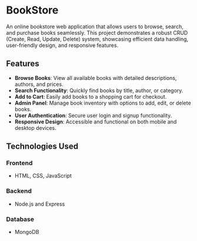 # BookStore

An online bookstore web application that allows users to browse, search, and purchase books seamlessly. This project demonstrates a robust CRUD (Create, Read, Update, Delete) system, showcasing efficient data handling, user-friendly design, and responsive features.

## Features

- **Browse Books**: View all available books with detailed descriptions, authors, and prices.  
- **Search Functionality**: Quickly find books by title, author, or category.  
- **Add to Cart**: Easily add books to a shopping cart for checkout.  
- **Admin Panel**: Manage book inventory with options to add, edit, or delete books.  
- **User Authentication**: Secure user login and signup functionality.  
- **Responsive Design**: Accessible and functional on both mobile and desktop devices.  

## Technologies Used

### Frontend
- HTML, CSS, JavaScript  

### Backend
- Node.js and Express
  
### Database
- MongoDB
